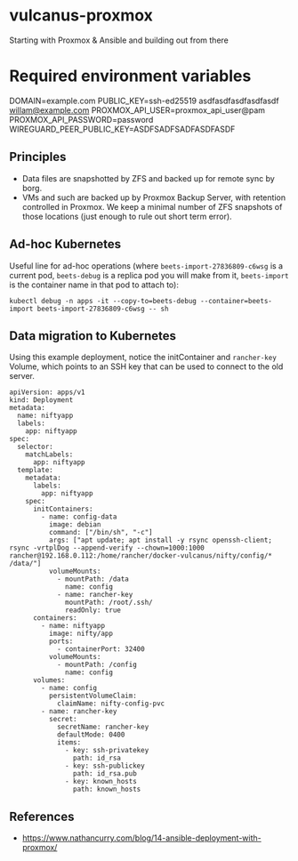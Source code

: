 # vulcanus-proxmox
Starting with Proxmox &amp; Ansible and building out from there


# Required environment variables
DOMAIN=example.com
PUBLIC_KEY=ssh-ed25519 asdfasdfasdfasdfasdf willam@example.com
PROXMOX_API_USER=proxmox_api_user@pam
PROXMOX_API_PASSWORD=password
WIREGUARD_PEER_PUBLIC_KEY=ASDFSADFSADFASDFASDF


## Principles

* Data files are snapshotted by ZFS and backed up for remote sync by borg.
* VMs and such are backed up by Proxmox Backup Server, with retention controlled in Proxmox.  We keep a minimal number of ZFS snapshots of those locations (just enough to rule out short term error).


## Ad-hoc Kubernetes

Useful line for ad-hoc operations (where `beets-import-27836809-c6wsg` is a current pod, `beets-debug` is a replica pod you will make from it, `beets-import` is the container name in that pod to attach to):

```
kubectl debug -n apps -it --copy-to=beets-debug --container=beets-import beets-import-27836809-c6wsg -- sh
```


## Data migration to Kubernetes

Using this example deployment, notice the initContainer and `rancher-key` Volume, which points to an SSH key that can be used to connect to the old server.

```
apiVersion: apps/v1
kind: Deployment
metadata:
  name: niftyapp
  labels:
    app: niftyapp
spec:
  selector:
    matchLabels:
      app: niftyapp
  template:
    metadata:
      labels:
        app: niftyapp
    spec:
      initContainers:
        - name: config-data
          image: debian
          command: ["/bin/sh", "-c"]
          args: ["apt update; apt install -y rsync openssh-client; rsync -vrtplDog --append-verify --chown=1000:1000 rancher@192.168.0.112:/home/rancher/docker-vulcanus/nifty/config/* /data/"]
          volumeMounts:
            - mountPath: /data
              name: config
            - name: rancher-key
              mountPath: /root/.ssh/
              readOnly: true
      containers:
        - name: niftyapp
          image: nifty/app
          ports:
            - containerPort: 32400
          volumeMounts:
            - mountPath: /config
              name: config
      volumes:
        - name: config
          persistentVolumeClaim:
            claimName: nifty-config-pvc
        - name: rancher-key
          secret:
            secretName: rancher-key
            defaultMode: 0400
            items:
              - key: ssh-privatekey
                path: id_rsa
              - key: ssh-publickey
                path: id_rsa.pub
              - key: known_hosts
                path: known_hosts
```


## References
* https://www.nathancurry.com/blog/14-ansible-deployment-with-proxmox/
